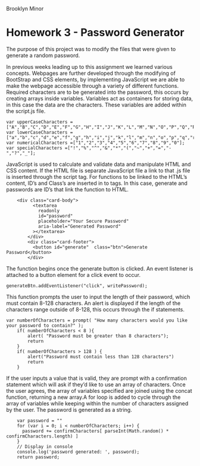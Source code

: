 Brooklyn Minor

# Homework 3 - Password Generator

The purpose of this project was to modify the files that were given to generate a random password.

In previous weeks leading up to this assignment we learned various concepts. Webpages are further developed through the modifying of BootStrap and CSS elements, by implementing JavaScript we are able to make the webpage accessible through a variety of different functions. 
Required characters are to be generated into the password, this occurs by creating arrays inside variables. Variables act as containers for storing data, in this case the data are the characters. These variables are added within the script.js file.  
```
var upperCaseCharacters =["A","B","C","D","E","F","G","H","I","J","K","L","M","N","O","P","Q","R","S","T","U","V","W","X","Y","Z"];
var lowerCaseCharacters =["a","b","c","d","e","f","g","h","i","j","k","l","m","n","o","p","q","r","s","t","u","v","w","","x","y","z"];
var numericalCharacters =["1","2","3","4","5","6","7","8","9","0"];
var specialCharacters =["!","%","^","&","*","(","~","+","=","-","?","_"];

```
JavaScript is used to calculate and validate data and manipulate HTML and CSS content. If the HTML file is separate JavaScript file a link to that .js file is inserted through the script tag. For functions to be linked to the HTML’s content, ID’s and Class’s are inserted in to tags. In this case, generate and passwords are ID’s that link the function to HTML.
```
    <div class="card-body">
          <textarea
            readonly
            id="password"
            placeholder="Your Secure Password"
            aria-label="Generated Password"
          ></textarea>
        </div>
        <div class="card-footer">
          <button id="generate"  class="btn">Generate Password</button>
        </div>
```

The function begins once the generate button is clicked. An event listener is attached to a button element for a click event to occur.     

```
generateBtn.addEventListener("click", writePassword);

```
This function prompts the user to input the length of their password, which must contain 8-128 characters. An alert is displayed if the length of the characters range outside of 8-128, this occurs through the if statements. 
```
var numberOfCharacters = prompt( "How many characters would you like your password to contain?" );
    if( numberOfCharacters < 8 ){
        alert( "Password must be greater than 8 characters");
        return 
    } 
    if( numberOfCharacters > 128 ) {
        alert("Password must contain less than 128 characters")
        return
    } 
```
If the user inputs a value that is valid, they are prompt with a confirmation statement which will ask if they’d like to use an array of characters. Once the user agrees, the array of variables specified are joined using the concat function, returning a new array.A for loop is added to cycle through the array of variables while keeping within the number of characters assigned by the user. The password is generated as a string.

```
    var password = ""
    for (var i = 0; i < numberOfCharacters; i++) {
      password += confirmCharacters[ parseInt(Math.random() * confirmCharacters.length) ]
    }
    // Display in console
    console.log('password generated: ', password);
    return password;

```

